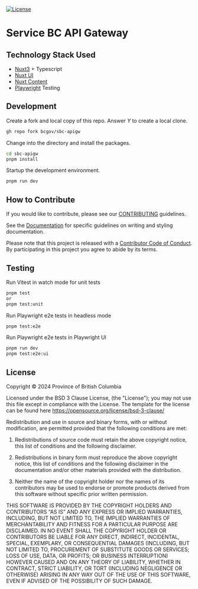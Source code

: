 [![License](https://img.shields.io/badge/License-BSD%203%20Clause-blue.svg)](LICENSE)

# Service BC API Gateway

## Technology Stack Used

- [Nuxt3](https://nuxt.com/) + Typescript
- [Nuxt UI](https://ui.nuxt.com/)
- [Nuxt Content](https://content.nuxt.com/)
- [Playwright](https://playwright.dev/) Testing

## Development

Create a fork and local copy of this repo. Answer _Y_ to create a local clone.
```bash
gh repo fork bcgov/sbc-apigw
```

Change into the directory and install the packages.
```bash
cd sbc-apigw
pnpm install
```

Startup the development environment.
```bash
pnpm run dev
```

## How to Contribute

If you would like to contribute, please see our [CONTRIBUTING](./CONTRIBUTING.md) guidelines.

See the [Documentation](https://github.com/bcgov/sbc-apigw/tree/main/web/site/docs/README.md) for specific guidelines on writing and styling documentation.

Please note that this project is released with a [Contributor Code of Conduct](./CODE_OF_CONDUCT.md).
By participating in this project you agree to abide by its terms.

## Testing

Run Vitest in watch mode for unit tests
```bash
pnpm test
or
pnpm test:unit
```

Run Playwright e2e tests in headless mode
```bash
pnpm test:e2e
```

Run Playwright e2e tests in Playwright UI
```bash
pnpm run dev
pnpm test:e2e:ui
```

## License
Copyright © 2024 Province of British Columbia

Licensed under the BSD 3 Clause License, (the "License");
you may not use this file except in compliance with the License.
The template for the license can be found here
   https://opensource.org/license/bsd-3-clause/

Redistribution and use in source and binary forms,
with or without modification, are permitted provided that the
following conditions are met:

1. Redistributions of source code must retain the above copyright notice,
   this list of conditions and the following disclaimer.

2. Redistributions in binary form must reproduce the above copyright notice,
   this list of conditions and the following disclaimer in the documentation
   and/or other materials provided with the distribution.

3. Neither the name of the copyright holder nor the names of its contributors
   may be used to endorse or promote products derived from this software
   without specific prior written permission.

THIS SOFTWARE IS PROVIDED BY THE COPYRIGHT HOLDERS AND CONTRIBUTORS “AS IS”
AND ANY EXPRESS OR IMPLIED WARRANTIES, INCLUDING, BUT NOT LIMITED TO,
THE IMPLIED WARRANTIES OF MERCHANTABILITY AND FITNESS FOR A PARTICULAR PURPOSE
ARE DISCLAIMED. IN NO EVENT SHALL THE COPYRIGHT HOLDER OR CONTRIBUTORS BE
LIABLE FOR ANY DIRECT, INDIRECT, INCIDENTAL, SPECIAL, EXEMPLARY, OR
CONSEQUENTIAL DAMAGES (INCLUDING, BUT NOT LIMITED TO, PROCUREMENT OF
SUBSTITUTE GOODS OR SERVICES; LOSS OF USE, DATA, OR PROFITS; OR BUSINESS
INTERRUPTION) HOWEVER CAUSED AND ON ANY THEORY OF LIABILITY, WHETHER IN
CONTRACT, STRICT LIABILITY, OR TORT (INCLUDING NEGLIGENCE OR OTHERWISE)
ARISING IN ANY WAY OUT OF THE USE OF THIS SOFTWARE, EVEN IF ADVISED OF THE
POSSIBILITY OF SUCH DAMAGE.
